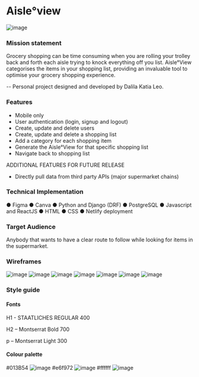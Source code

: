 # Aisle°view

![image](https://user-images.githubusercontent.com/79177865/145803158-a964a307-7e18-4775-95f1-014eff9b4c05.png)


### Mission statement

Grocery shopping can be time consuming when you are rolling your trolley back and forth each aisle trying to knock everything off you list.
Aisle°View categorises the items in your shopping list, providing an invaluable tool to optimise your grocery shopping experience.

-- Personal project designed and developed by Dalila Katia Leo.

### Features

- Mobile only
- User authentication (login, signup and logout)
- Create, update and delete users
- Create, update and delete a shopping list
- Add a category for each shopping item
- Generate the Aisle°View for that specific shopping list
- Navigate back to shopping list

ADDITIONAL FEATURES FOR FUTURE RELEASE
- Directly pull data from third party APIs (major supermarket chains)

### Technical Implementation

●	Figma
●	Canva
●	Python and Django (DRF)
●	PostgreSQL
●	Javascript and ReactJS
●	HTML
●	CSS
●	Netlify deployment

### Target Audience
Anybody that wants to have a clear route to follow while looking for items in the supermarket.

### Wireframes

![image](https://user-images.githubusercontent.com/79177865/145802429-c749ba70-4abe-4c5c-bb72-86385d0fc517.png)
![image](https://user-images.githubusercontent.com/79177865/145802468-da73ea51-d72d-4355-a0ce-d77534135725.png)
![image](https://user-images.githubusercontent.com/79177865/145802481-1ed9b591-bc27-40a4-b104-8dbe9fb282d3.png)
![image](https://user-images.githubusercontent.com/79177865/145802490-56db20ca-2faf-476a-a01a-5b5b8cfd9607.png)
![image](https://user-images.githubusercontent.com/79177865/145990264-cfe70bc7-dc2e-49cc-acd2-4fe247877215.png)
![image](https://user-images.githubusercontent.com/79177865/145990276-c1e59bd6-d385-4e17-8ddb-5fcf282d0a92.png)
![image](https://user-images.githubusercontent.com/79177865/145990311-932cc331-b892-4fa5-b353-e6d05d292335.png)


### Style guide

#### Fonts

H1 - STAATLICHES REGULAR 400

H2 – Montserrat Bold 700

p – Montserrat Light 300

#### Colour palette

#013B54 ![image](https://user-images.githubusercontent.com/79177865/145803419-752f34b6-bc39-4321-9ffc-88d67e9d1f9c.png)
#e6f972 ![image](https://user-images.githubusercontent.com/79177865/145803434-9e1aa41d-aee0-4189-bb72-e8ba65cbcdff.png)
#ffffff ![image](https://user-images.githubusercontent.com/79177865/145803450-0892ffd9-a469-4cec-9f7a-34e3a0376c8e.png)





